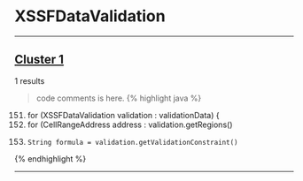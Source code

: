 # XSSFDataValidation

***

## [Cluster 1](./1)
1 results
> code comments is here.
{% highlight java %}
151. for (XSSFDataValidation validation : validationData) {
152.   for (CellRangeAddress address : validation.getRegions()
154.     String formula = validation.getValidationConstraint()
{% endhighlight %}

***


